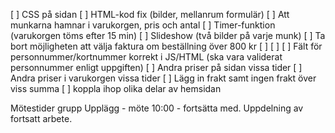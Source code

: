 [ ] CSS på sidan
[ ] HTML-kod fix (bilder, mellanrum formulär)
[ ] Att munkarna hamnar i varukorgen, pris och antal
[ ] Timer-funktion (varukorgen töms efter 15 min)
[ ] Slideshow (två bilder på varje munk)
[ ] Ta bort möjligheten att välja faktura om beställning över 800 kr
[ ]
[ ]
[ ] Fält för personnummer/kortnummer korrekt i JS/HTML (ska vara validerat personnummer enligt uppgiften)
[ ] Andra priser på sidan vissa tider
[ ] Andra priser i varukorgen vissa tider
[ ] Lägg in frakt samt ingen frakt över viss summa
[ ] koppla ihop olika delar av hemsidan

Mötestider grupp
Upplägg - möte 10:00 - fortsätta med. Uppdelning av fortsatt arbete.